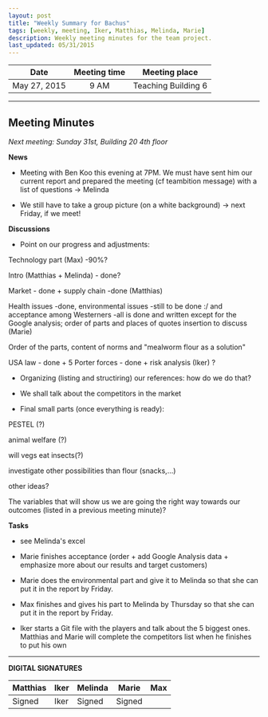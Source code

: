 ```yaml
---
layout: post
title: "Weekly Summary for Bachus"
tags: [weekly, meeting, Iker, Matthias, Melinda, Marie]
description: Weekly meeting minutes for the team project.
last_updated: 05/31/2015
---
```


|**Date** |**Meeting time**|**Meeting place**
| ------------- |:----------------:|:-------:
|May 27, 2015| 9 AM | Teaching Building 6

----------

Meeting Minutes
------
*Next meeting: Sunday 31st, Building 20 4th floor*

**News**

* Meeting with Ben Koo this evening at 7PM.
We must have sent him our current report and prepared the meeting (cf teambition message) with a list of questions -> Melinda

* We still have to take a group picture (on a white background) -> next Friday, if we meet!

**Discussions**

* Point on our progress and adjustments:

Technology part (Max) -90%?

Intro (Matthias + Melinda) - done?

Market - done + supply chain -done (Matthias)

Health issues -done, environmental issues -still to be done :/ and acceptance among Westerners -all is done and written except
for the Google analysis; order of parts and places of quotes insertion to discuss (Marie)

Order of the parts, content of norms and "mealworm flour as a solution"

USA law - done + 5 Porter forces - done + risk analysis (Iker) ?

* Organizing (listing and structiring) our references: how do we do that?

* We shall talk about the competitors in the market

* Final small parts (once everything is ready):

PESTEL (?)

animal welfare (?)

will vegs eat insects(?)

investigate other possibilities than flour (snacks,...)

other ideas?

The variables that will show us we are going the right way towards our outcomes (listed in a previous meeting minute)?

**Tasks**

* see Melinda's excel

* Marie finishes acceptance (order + add Google Analysis data + emphasize more about our results and target customers)

* Marie does the environmental part and give it to Melinda so that she can put it in the report by Friday.

* Max finishes and gives his part to Melinda by Thursday so that she can put it in the report by Friday.

* Iker starts a Git file with the players and talk about the 5 biggest ones. Matthias and Marie will complete the competitors list when he finishes to put his own

----------

**DIGITAL SIGNATURES**

|**Matthias** |**Iker**|**Melinda**|**Marie**|**Max**|
|----------------|----------------|----------------|----------------|----------------|
| Signed|Iker |Signed |Signed | |
